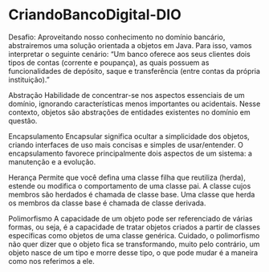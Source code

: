 # CriandoBancoDigital-DIO

Desafio: Aproveitando nosso conhecimento no domínio bancário, abstrairemos uma solução orientada a objetos em Java. Para isso, vamos interpretar o seguinte cenário: “Um banco oferece aos seus clientes dois tipos de contas (corrente e poupança), as quais possuem as funcionalidades de depósito, saque e transferência (entre contas da própria instituição).”

Abstração
Habilidade de concentrar-se nos aspectos essenciais de um domínio, ignorando características menos importantes ou acidentais. Nesse contexto, objetos são abstrações de entidades existentes no domínio em questão.

Encapsulamento
Encapsular significa ocultar a simplicidade dos objetos, criando interfaces de uso mais concisas e simples de usar/entender. O encapsulamento favorece principalmente dois aspectos de um sistema: a manutenção e a evolução.

Herança
Permite que você defina uma classe filha que reutiliza (herda), estende ou modifica o comportamento de uma classe pai. A classe cujos membros são herdados é chamada de classe base. Uma classe que herda os membros da classe base é chamada de classe derivada.

Polimorfismo
A capacidade de um objeto pode ser referenciado de várias formas, ou seja, é a capacidade de tratar objetos criados a partir de classes específicas como objetos de uma classe genérica. Cuidado, o polimorfismo não quer dizer que o objeto fica se transformando, muito pelo contrário, um objeto nasce de um tipo e morre desse tipo, o que pode mudar é a maneira como nos referimos a ele.
